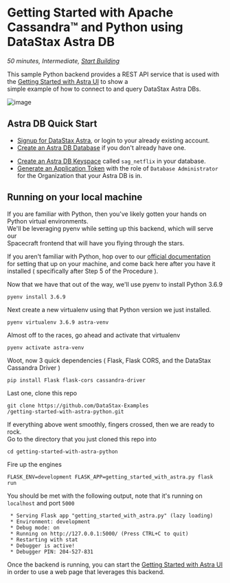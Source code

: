 <!--- STARTEXCLUDE --->
<h1><a class="anchor" aria-hidden="true" id="getting-started-with-apache-cassandratm-and-python-using-datastax-astra-db"> </a>Getting Started with Apache Cassandra™ and Python using DataStax Astra DB</h1>
<p><em>50 minutes, Intermediate, <a href="https://github.com/DataStax-Examples/getting-started-with-astra-python#prerequisites" target="_blank">Start Building</a></em></p>
<p>This sample Python backend provides a REST API service that is used with the <a href="https://github.com/DataStax-Examples/getting-started-with-astra-ui" target="_blank">Getting Started with Astra UI</a> to show a<br />
simple example of how to connect to and query DataStax Astra DBs.</p>
<!--- ENDEXCLUDE --->
<p><img src="https://raw.githubusercontent.com/DataStax-Examples/sample-app-template/master/screenshots/astra-sample-app-default.png" alt="image" /></p>
<h2><a class="anchor" aria-hidden="true" id="astra-db-quick-start"> </a>Astra DB Quick Start</h2>
<!--- STARTEXCLUDE --->
<ul>
<li><a href="https://dtsx.io/38B5JGj" target="_blank">Signup for DataStax Astra</a>, or login to your already existing account.</li>
<li><a href="https://github.com/DataStax-Examples/sample-app-template/blob/master/GETTING_STARTED.md#create-an-astra-db" target="_blank">Create an Astra DB Database</a> if you don't already have one.</li>
</ul>
<!--- ENDEXCLUDE --->
<ul>
<li><a href="https://github.com/DataStax-Examples/sample-app-template/blob/master/GETTING_STARTED.md#create-an-astra-db-keyspace" target="_blank">Create an Astra DB Keyspace</a> called <code>sag_netflix</code> in your database.</li>
<li><a href="https://github.com/DataStax-Examples/sample-app-template/blob/master/GETTING_STARTED.md#create-an-application-token" target="_blank">Generate an Application Token</a> with the role of <code>Database Administrator</code> for the Organization that your Astra DB is in.</li>
</ul>
<h2><a class="anchor" aria-hidden="true" id="running-on-your-local-machine"> </a>Running on your local machine</h2>
<p>If you are familiar with Python, then you've likely gotten your hands on Python virtual environments.<br />
We'll be leveraging pyenv while setting up this backend, which will serve our<br />
Spacecraft frontend that will have you flying through the stars.</p>
<p>If you aren't familiar with Python, hop over to our <a href="https://helpdocs.datastax.com/aws/dscloud/astra/dscloudPythonDriver.html#Installingpyenv,Python,andvirtualenv" target="_blank">official documentation</a><br />
for setting that up on your machine, and come back here after you have it installed ( specifically after Step 5 of the Procedure ).</p>
<p>Now that we have that out of the way, we'll use pyenv to install Python 3.6.9</p>
<pre lang="sh"><code>pyenv install 3.6.9
</code></pre>
<p>Next create a new virtualenv using that Python version we just installed.</p>
<pre lang="sh"><code>pyenv virtualenv 3.6.9 astra-venv
</code></pre>
<p>Almost off to the races, go ahead and activate that virtualenv</p>
<pre lang="sh"><code>pyenv activate astra-venv
</code></pre>
<p>Woot, now 3 quick dependencies ( Flask, Flask CORS,  and the DataStax Cassandra Driver )</p>
<pre lang="sh"><code>pip install Flask flask-cors cassandra-driver
</code></pre>
<p>Last one, clone this repo</p>
<pre lang="sh"><code>git clone https://github.com/DataStax-Examples
/getting-started-with-astra-python.git
</code></pre>
<p>If everything above went smoothly, fingers crossed, then we are ready to rock.<br />
Go to the directory that you just cloned this repo into</p>
<pre lang="sh"><code>cd getting-started-with-astra-python
</code></pre>
<p>Fire up the engines</p>
<pre lang="sh"><code>FLASK_ENV=development FLASK_APP=getting_started_with_astra.py flask run
</code></pre>
<p>You should be met with the following output, note that it's running on <code>localhost</code> and port <code>5000</code></p>
<pre lang="sh"><code> * Serving Flask app &quot;getting_started_with_astra.py&quot; (lazy loading)
 * Environment: development
 * Debug mode: on
 * Running on http://127.0.0.1:5000/ (Press CTRL+C to quit)
 * Restarting with stat
 * Debugger is active!
 * Debugger PIN: 204-527-831
</code></pre>
<p>Once the backend is running, you can start the <a href="https://github.com/DataStax-Examples/getting-started-with-astra-ui" target="_blank">Getting Started with Astra UI</a> in order to use a web page that leverages this backend.</p>

